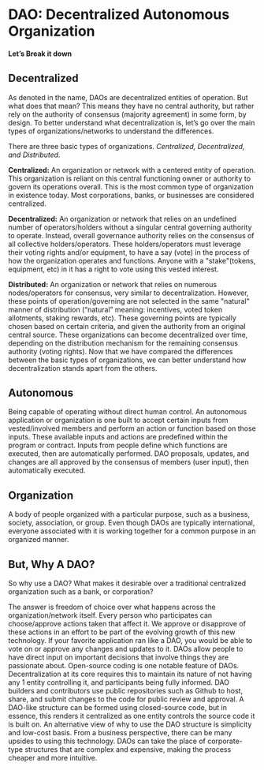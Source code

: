 # DAO: Decentralized Autonomous Organization
#### Let’s Break it down

## Decentralized
As denoted in the name, DAOs are decentralized entities of operation. But what does that mean?
This means they have no central authority, but rather rely on the authority of consensus (majority
agreement) in some form, by design.
To better understand what decentralization is, let’s go over the main types of
organizations/networks to understand the differences.

There are three basic types of organizations. *Centralized, Decentralized, and Distributed.*

**Centralized:** An organization or network with a centered entity of operation. This
organization is reliant on this central functioning owner or authority to govern its
operations overall. This is the most common type of organization in existence today.
Most corporations, banks, or businesses are considered centralized.

**Decentralized:** An organization or network that relies on an undefined number of
operators/holders without a singular central governing authority to operate. Instead,
overall governance authority relies on the consensus of all collective holders/operators.
These holders/operators must leverage their voting rights and/or equipment, to have a say
(vote) in the process of how the organization operates and functions. Anyone with a
"stake"(tokens, equipment, etc) in it has a right to vote using this vested interest.

**Distributed:** An organization or network that relies on numerous nodes/operators for
consensus, very similar to decentralization. However, these points of operation/governing
are not selected in the same "natural" manner of distribution (“natural” meaning: incentives,
voted token allotments, staking rewards, etc). These governing points are typically chosen
based on certain criteria, and given the authority from an original central source. These
organizations can become decentralized over time, depending on the distribution
mechanism for the remaining consensus authority (voting rights).
Now that we have compared the differences between the basic types of organizations, we
can better understand how decentralization stands apart from the others.

## Autonomous
Being capable of operating without direct human control. An autonomous application or
organization is one built to accept certain inputs from vested/involved members and perform
an action or function based on those inputs. These available inputs and actions are
predefined within the program or contract. Inputs from people define which functions are
executed, then are automatically performed.
DAO proposals, updates, and changes are all approved by the consensus of members (user
input), then automatically executed.

## Organization
A body of people organized with a particular purpose, such as a business, society,
association, or group. Even though DAOs are typically international, everyone
associated with it is working together for a common purpose in an organized manner.

## But, Why A DAO?
So why use a DAO? What makes it desirable over a traditional centralized organization such
as a bank, or corporation?

The answer is freedom of choice over what happens across the organization/network itself.
Every person who participates can choose/approve actions taken that affect it. We approve
or disapprove of these actions in an effort to be part of the evolving growth of this new
technology. If your favorite application ran like a DAO, you would be able to vote on or
approve any changes and updates to it. DAOs allow people to have direct input on important
decisions that involve things they are passionate about.
Open-source coding is one notable feature of DAOs. Decentralization at its core requires this
to maintain its nature of not having any 1 entity controlling it, and participants being fully
informed. DAO builders and contributors use public repositories such as Github to host,
share, and submit changes to the code for public review and approval. A DAO-like structure
can be formed using closed-source code, but in essence, this renders it centralized as one
entity controls the source code it is built on.
An alternative view of why to use the DAO structure is simplicity and low-cost basis. From a
business perspective, there can be many upsides to using this technology. DAOs can take the
place of corporate-type structures that are complex and expensive, making the process
cheaper and more intuitive.


